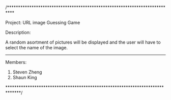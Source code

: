 /***************************************************************************

Project: 
  URL image Guessing Game
  
  
Description: 

  A random asortment of pictures will be displayed and the user 
  will have to select the name of the image.
  
-------------------------------------------------------------------------------
Members:
  1. Steven Zheng
  2. Shaun King
  
******************************************************************************/
